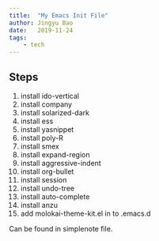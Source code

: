```yaml
---
title:  "My Emacs Init File"
author: Jingyu Bao
date:   2019-11-24
tags:
    - tech
---
```



## Steps

1. install ido-vertical
2. install company
3. install solarized-dark
4. install ess
5. install yasnippet
6. install poly-R
7. install smex
8. install expand-region
10. install aggressive-indent
11. install org-bullet
12. install session
13. install undo-tree
14. install auto-complete
15. install anzu
15. add molokai-theme-kit.el in to .emacs.d

Can be found in simplenote file.